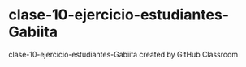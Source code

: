 # clase-10-ejercicio-estudiantes-Gabiita
clase-10-ejercicio-estudiantes-Gabiita created by GitHub Classroom
